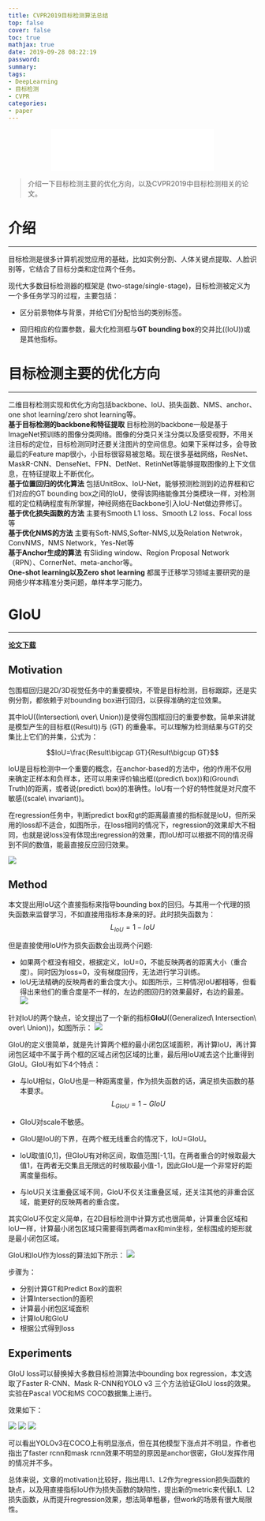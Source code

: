 ```yaml
---
title: CVPR2019目标检测算法总结
top: false
cover: false
toc: true
mathjax: true
date: 2019-09-28 08:22:19
password:
summary:
tags:
- DeepLearning
- 目标检测
- CVPR
categories:
- paper
---
```

<div align="middle"><iframe frameborder="no" border="0" marginwidth="0" marginheight="0" width=330 height=86 src="//music.163.com/outchain/player?type=2&id=441442&auto=1&height=66"></iframe></div>

>介绍一下目标检测主要的优化方向，以及CVPR2019中目标检测相关的论文。

# 介绍
---
目标检测是很多计算机视觉应用的基础，比如实例分割、人体关键点提取、人脸识别等，它结合了目标分类和定位两个任务。

现代大多数目标检测器的框架是 (two-stage/single-stage)，目标检测被定义为一个多任务学习的过程，主要包括：

* 区分前景物体与背景，并给它们分配恰当的类别标签。

* 回归相应的位置参数，最大化检测框与**GT bounding box**的交并比(\(IoU\))或是其他指标。

# 目标检测主要的优化方向
---
二维目标检测实现和优化方向包括backbone、IoU、损失函数、NMS、anchor、one shot learning/zero shot learning等。
\
**基于目标检测的backbone和特征提取**
目标检测的backbone一般是基于ImageNet预训练的图像分类网络。图像的分类只关注分类以及感受视野，不用关注目标的定位，目标检测同时还要关注图片的空间信息。如果下采样过多，会导致最后的Feature map很小，小目标很容易被忽略。现在很多基础网络，ResNet、MaskR-CNN、DenseNet、FPN、DetNet、RetinNet等能够提取图像的上下文信息，在特征提取上不断优化。
\
**基于位置回归的优化算法**
包括UnitBox、IoU-Net，能够预测检测到的边界框和它们对应的GT bounding box之间的IoU，使得该网络能像其分类模块一样，对检测框的定位精确程度有所掌握，神经网络在Backbone引入IoU-Net做边界修订。
\
**基于优化损失函数的方法**
主要有Smooth L1 loss、Smooth L2 loss、Focal loss等
\
**基于优化NMS的方法**
主要有Soft-NMS,Softer-NMS,以及Relation Netwrok，ConvNMS，NMS Network，Yes-Net等
\
**基于Anchor生成的算法**
有Sliding window、Region Proposal Network（RPN）、CornerNet、meta-anchor等。
\
**One-shot learning以及Zero shot learning**
都属于迁移学习领域主要研究的是网络少样本精准分类问题，单样本学习能力。

# GIoU
---
[**论文下载**](http://openaccess.thecvf.com/content_CVPR_2019/papers/Rezatofighi_Generalized_Intersection_Over_Union_A_Metric_and_a_Loss_for_CVPR_2019_paper.pdf)

## Motivation

包围框回归是2D/3D视觉任务中的重要模块，不管是目标检测，目标跟踪，还是实例分割，都依赖于对bounding box进行回归，以获得准确的定位效果。

其中IoU(\(Intersection\ over\ Union\))是使得包围框回归的重要参数。简单来讲就是模型产生的目标框(\(Result\))与 (GT) 的重叠率。可以理解为检测结果与GT的交集比上它们的并集，公式为：

$$IoU=\frac{Result\bigcap GT}{Result\bigcup GT}$$

IoU是目标检测中一个重要的概念，在anchor-based的方法中，他的作用不仅用来确定正样本和负样本，还可以用来评价输出框(\(predict\ box\))和(Ground\ Truth)的距离，或者说(predict\ box)的准确性。IoU有一个好的特性就是对尺度不敏感(\(scale\ invariant\))。

在regression任务中，判断predict box和gt的距离最直接的指标就是IoU，但所采用的loss却不适合，如图所示，在loss相同的情况下，regression的效果却大不相同，也就是说loss没有体现出regression的效果，而IoU却可以根据不同的情况得到不同的数值，能最直接反应回归效果。

![](1.png)

## Method

本文提出用IoU这个直接指标来指导bounding box的回归。与其用一个代理的损失函数来监督学习，不如直接用指标本身来的好。此时损失函数为：
$$L_{IoU}=1-IoU$$

但是直接使用IoU作为损失函数会出现两个问题:
* 如果两个框没有相交，根据定义，IoU=0，不能反映两者的距离大小（重合度）。同时因为loss=0，没有梯度回传，无法进行学习训练。
* IoU无法精确的反映两者的重合度大小。如图所示，三种情况IoU都相等，但看得出来他们的重合度是不一样的，左边的图回归的效果最好，右边的最差。
![](2.png)

针对IoU的两个缺点，论文提出了一个新的指标**GIoU**(\(Generalized\ Intersection\ over\ Union\))，如图所示：
![](3.png)

GIoU的定义很简单，就是先计算两个框的最小闭包区域面积，再计算IoU，再计算闭包区域中不属于两个框的区域占闭包区域的比重，最后用IoU减去这个比重得到GIoU。GIoU有如下4个特点：

* 与IoU相似，GIoU也是一种距离度量，作为损失函数的话，满足损失函数的基本要求。$$L_{GIoU}=1-GIoU$$

* GIoU对scale不敏感。

* GIoU是IoU的下界，在两个框无线重合的情况下，IoU=GIoU。

* IoU取值[0,1]，但GIoU有对称区间，取值范围[-1,1]。在两者重合的时候取最大值1，在两者无交集且无限远的时候取最小值-1，因此GIoU是一个非常好的距离度量指标。

* 与IoU只关注重叠区域不同，GIoU不仅关注重叠区域，还关注其他的非重合区域，能更好的反映两者的重合度。

其实GIoU不仅定义简单，在2D目标检测中计算方式也很简单，计算重合区域和IoU一样，计算最小闭包区域只需要得到两者max和min坐标，坐标围成的矩形就是最小闭包区域。

GIoU和IoU作为loss的算法如下所示：
![](4.png)

步骤为：
* 分别计算GT和Predict Box的面积
* 计算Intersection的面积
* 计算最小闭包区域面积
* 计算IoU和GIoU
* 根据公式得到loss

## Experiments

GIoU loss可以替换掉大多数目标检测算法中bounding box regression，本文选取了Faster R-CNN、Mask R-CNN和YOLO v3 三个方法验证GIoU loss的效果。实验在Pascal VOC和MS COCO数据集上进行。

效果如下：

![](5.png)
![](6.png)
![](7.png)

可以看出YOLOv3在COCO上有明显涨点，但在其他模型下涨点并不明显，作者也指出了faster rcnn和mask rcnn效果不明显的原因是anchor很密，GIoU发挥作用的情况并不多。

总体来说，文章的motivation比较好，指出用L1、L2作为regression损失函数的缺点，以及用直接指标IoU作为损失函数的缺陷性，提出新的metric来代替L1、L2损失函数，从而提升regression效果，想法简单粗暴，但work的场景有很大局限性。